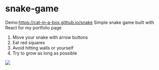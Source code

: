 # snake-game
Demo:https://cat-in-a-box.github.io/snake
Simple snake game built with React for my portfolio page

1. Move your snake with arrow buttons
2. Eat red squares
3. Avoid hitting walls or yourself
4. Try to grow as long as possible

![](snake.gif)
